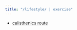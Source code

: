 ```yaml
---
title: "/lifestyle/ | exercise"
---
```


- [calisthenics route](https://www.hybridcalisthenics.com/routine)